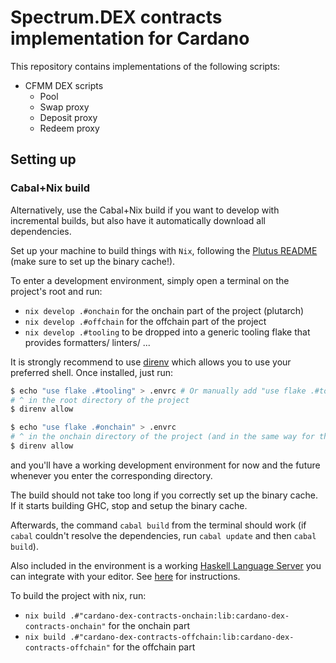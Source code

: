 # Spectrum.DEX contracts implementation for Cardano

This repository contains implementations of the following scripts:
* CFMM DEX scripts
   - Pool
   - Swap proxy
   - Deposit proxy
   - Redeem proxy

## Setting up

### Cabal+Nix build

Alternatively, use the Cabal+Nix build if you want to develop with incremental builds, but also have it automatically download all dependencies.

Set up your machine to build things with `Nix`, following the [Plutus README](https://github.com/input-output-hk/plutus/blob/master/README.adoc) (make sure to set up the binary cache!).

To enter a development environment, simply open a terminal on the project's root and run: 

- `nix develop .#onchain` for the onchain part of the project (plutarch)
- `nix develop .#offchain` for the offchain part of the project
- `nix develop .#tooling` to be dropped into a generic tooling flake that provides formatters/ linters/ ...


It is strongly recommend to use [direnv](https://github.com/direnv/direnv) which allows you to use your preferred shell. Once installed, just run:

```bash
$ echo "use flake .#tooling" > .envrc # Or manually add "use flake .#tooling" in .envrc if you already have one
# ^ in the root directory of the project 
$ direnv allow

$ echo "use flake .#onchain" > .envrc 
# ^ in the onchain directory of the project (and in the same way for the offchain project)
$ direnv allow
```

and you'll have a working development environment for now and the future whenever you enter the corresponding directory.

The build should not take too long if you correctly set up the binary cache. If it starts building GHC, stop and setup the binary cache.

Afterwards, the command `cabal build` from the terminal should work (if `cabal` couldn't resolve the dependencies, run `cabal update` and then `cabal build`).

Also included in the environment is a working [Haskell Language Server](https://github.com/haskell/haskell-language-server) you can integrate with your editor.
See [here](https://github.com/haskell/haskell-language-server#configuring-your-editor) for instructions.

To build the project with nix, run: 
- `nix build .#"cardano-dex-contracts-onchain:lib:cardano-dex-contracts-onchain"` for the onchain part
- `nix build .#"cardano-dex-contracts-offchain:lib:cardano-dex-contracts-offchain"` for the offchain part
